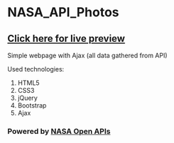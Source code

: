# NASA_API_Photos
## [Click here for live preview](https://lkister.github.io/NASA_API_Photos/.)

Simple webpage with Ajax (all data gathered from API)  

Used technologies: 
1. HTML5
2. CSS3 
3. jQuery
4. Bootstrap
5. Ajax 

### Powered by [NASA Open APIs](https://api.nasa.gov/)
